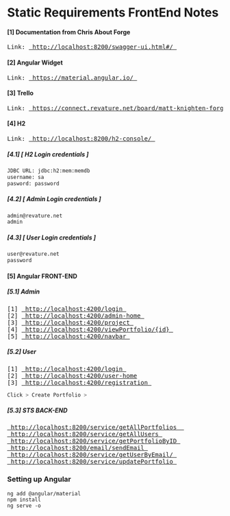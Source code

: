 # Static Requirements FrontEnd Notes

#### [1] Documentation from Chris About Forge
<pre>
Link: <a href="http://localhost:8200/swagger-ui.html#/"> http://localhost:8200/swagger-ui.html#/ </a>
</pre>

#### [2] Angular Widget
<pre>
Link: <a href="https://material.angular.io/"> https://material.angular.io/ </a>
</pre>

#### [3] Trello 
<pre>
Link: <a href="https://connect.revature.net/board/matt-knighten-forge-batch-889-1/section"> https://connect.revature.net/board/matt-knighten-forge-batch-889-1/section </a>
</pre>

#### [4] H2
<pre>
Link: <a href="http://localhost:8200/h2-console/"> http://localhost:8200/h2-console/ </a>
</pre>

##### [4.1] [ H2 Login credentials ]
```sh
JDBC URL: jdbc:h2:mem:memdb
username: sa
pasword: password
```

##### [4.2] [ Admin Login credentials ]
```sh
admin@revature.net
admin
```

##### [4.3] [ User Login credentials ]
```sh
user@revature.net
password
```

#### [5] Angular FRONT-END

##### [5.1] Admin
<pre>
[1] <a href="http://localhost:4200/login"> http://localhost:4200/login </a>
[2] <a href="http://localhost:4200/admin-home"> http://localhost:4200/admin-home </a>
[3] <a href="http://localhost:4200/project"> http://localhost:4200/project </a>
[4] <a href="http://localhost:4200/viewPortfolio/{id}"> http://localhost:4200/viewPortfolio/{id} </a>
[5] <a href="http://localhost:4200/navbar"> http://localhost:4200/navbar </a>
</pre>

##### [5.2] User
<pre>
[1] <a href="http://localhost:4200/login"> http://localhost:4200/login </a>
[2] <a href="http://localhost:4200/user-home"> http://localhost:4200/user-home</a>
[3] <a href="http://localhost:4200/registration"> http://localhost:4200/registration </a> 
</pre>
 
 ```sh
 Click > Create Portfolio > 
 ```
 
##### [5.3] STS BACK-END
<pre>
<a href="http://localhost:8200/service/getAllPortfolios"> http://localhost:8200/service/getAllPortfolios  </a> 
<a href="http://localhost:8200/service/getAllUsers"> http://localhost:8200/service/getAllUsers </a>
<a href="http://localhost:8200/service/getPortfolioByID/"> http://localhost:8200/service/getPortfolioByID </a>
<a href="http://localhost:8200/email/sendEmail"> http://localhost:8200/email/sendEmail </a>
<a href="http://localhost:8200/service/getUserByEmail/"> http://localhost:8200/service/getUserByEmail/ </a>
<a href="http://localhost:8200/service/updatePortfolio"> http://localhost:8200/service/updatePortfolio </a>
</pre>

### Setting up Angular
 ```shnpm install
ng add @angular/material 
npm install
ng serve -o
 ```
